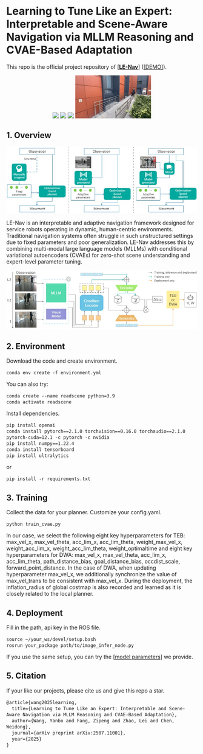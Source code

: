 # Learning to Tune Like an Expert: Interpretable and Scene-Aware Navigation via MLLM Reasoning and CVAE-Based Adaptation

This repo is the official project repository of [\[**LE-Nav**\]](https://arxiv.org/pdf/2507.11001) ([\[DEMO\]](https://drive.google.com/file/d/1_XVsA-nbONcEre_OyEVM9BInMulYK7_r/view?usp=sharing)).

<p align="center">
  <img src="/fig/scene1.gif" width="200"/>
  <img src="/fig/scene2.gif" width="200"/>
  <img src="/fig/scene3.gif" width="200"/>
  <img src="/fig/scene4.gif" width="200"/>
</p>

<div align="left">

## 1. Overview
![image](fig/comparison.jpg)

LE-Nav is an interpretable and adaptive navigation framework designed for service robots operating in dynamic, human-centric environments. Traditional navigation systems often struggle in such unstructured settings due to fixed parameters and poor generalization. LE-Nav addresses this by combining multi-modal large language models (MLLMs) with conditional variational autoencoders (CVAEs) for zero-shot scene understanding and expert-level parameter tuning.

![image](fig/overview.jpg)

## 2. Environment
Download the code and create environment.
```
conda env create -f environment.yml
```
You can also try:
```
conda create --name readscene python=3.9
conda activate readscene
```
Install dependencies.
```
pip install openai 
conda install pytorch==2.1.0 torchvision==0.16.0 torchaudio==2.1.0 pytorch-cuda=12.1 -c pytorch -c nvidia
pip install numpy==1.22.4
conda install tensorboard
pip install ultralytics
```
or
```
pip install -r requirements.txt
```
## 3. Training
Collect the data for your planner. Customize your config.yaml.
```
python train_cvae.py
```
In our case, we select the following eight key hyperparameters for TEB: max_vel_x, max_vel_theta, acc_lim_x, acc_lim_theta, weight_max_vel_x, weight_acc_lim_x, weight_acc_lim_theta, weight_optimaltime
and eight key hyperparameters for DWA: max_vel_x, max_vel_theta, acc_lim_x, acc_lim_theta, path_distance_bias, goal_distance_bias, occdist_scale, forward_point_distance. In the case of DWA, when updating hyperparameter max_vel_x,
we additionally synchronize the value of max_vel_trans to be consistent with max_vel_x. During the deployment, the inflation_radius of global costmap is also recorded and learned as it is closely related to the local planner.

## 4. Deployment
Fill in the path, api key in the ROS file.
```
source ~/your_ws/devel/setup.bash
rosrun your_package path/to/image_infer_node.py
```
If you use the same setup, you can try the [\[model parameters\]](https://github.com/Cavendish518/LE-Nav/tree/main/weight) we provide.
## 5. Citation
If your like our projects, please cite us and give this repo a star.
```
@article{wang2025learning,
  title={Learning to Tune Like an Expert: Interpretable and Scene-Aware Navigation via MLLM Reasoning and CVAE-Based Adaptation},
  author={Wang, Yanbo and Fang, Zipeng and Zhao, Lei and Chen, Weidong},
  journal={arXiv preprint arXiv:2507.11001},
  year={2025}
}
```
